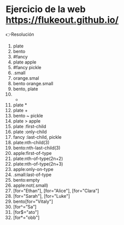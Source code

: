 # Ejercicio de la web https://flukeout.github.io/

👉Resolución

1. plate
2. bento
3. #fancy
4. plate apple
5. #fancy pickle
6. .small
7. orange.smal
8. bento orange.small
9. bento, plate
10. *
11. plate *
12. plate +
13. bento ~ pickle
14. plate > apple
15. plate :first-child
16. plate :only-child
17. fancy :last-child, pickle
18. plate:nth-child(3)
19. bento:nth-last-child(3)
20. apple:first-of-type
21. plate:nth-of-type(2n+2)
22. plate:nth-of-type(2n+3)
23. apple:only-on-type
24. .small:last-of-type
25. bento:empty
26. apple:not(.small)
27. [for="Ethan"], [for="Alice"], [for="Clara"] 
28. [for="Sarah"], [for="Luke"]
29. bento[for="Vitaly"]
30. [for^=”Sa”]
31. [for$="ato"]
32. [for*="obb"]
